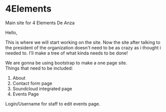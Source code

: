 # 4Elements
Main site for 4 Elements De Anza 

Hello, 

This is where we will start working on the site. Now the site after talking to the president of the organization doesn't need to be as 
crazy as i thought i needed to. I'll make a tree of what kinda needs to be done! 

We are gonna be using bootstrap to make a one page site.  
Things that need to be included: 

1. About 
2. Contact form page
3. Soundcloud integrated page 
4. Events Page 

Login/Username for staff to edit events page. 
